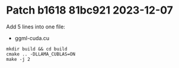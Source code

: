 # Patch b1618 81bc921 2023-12-07

Add 5 lines into one file:

- ggml-cuda.cu

```
mkdir build && cd build
cmake .. -DLLAMA_CUBLAS=ON
make -j 2
```
